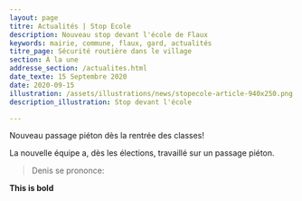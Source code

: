 ```yaml
---
layout: page
titre: Actualités | Stop Ecole
description: Nouveau stop devant l'école de Flaux
keywords: mairie, commune, flaux, gard, actualités
titre_page: Sécurité routière dans le village
section: À la une
addresse_section: /actualites.html
date_texte: 15 Septembre 2020
date: 2020-09-15
illustration: /assets/illustrations/news/stopecole-article-940x250.png
description_illustration: Stop devant l'école

---
```

Nouveau passage piéton dès la rentrée des classes!

La nouvelle équipe a, dès les élections, travaillé sur un passage piéton.

> Denis se prononce:

**This is bold**
